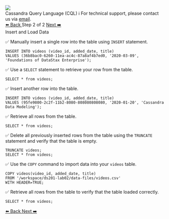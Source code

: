 <!-- TOP -->
<div class="top">
  <img class="scenario-academy-logo" src="https://datastax-academy.github.io/katapod-shared-assets/images/ds-academy-2023.svg" />
  <div class="scenario-title-section">
    <span class="scenario-title">Cassandra Query Language (CQL)</span>
    <span class="scenario-subtitle">ℹ️ For technical support, please contact us via <a href="mailto:academy@datastax.com">email</a>.</span>
  </div>
</div>

<!-- NAVIGATION -->
<div id="navigation-bottom" class="navigation-bottom">
 <a href='command:katapod.loadPage?[{"step":"step1"}]'
   class="btn btn-dark navigation-bottom-left">⬅️ Back
 </a>
<span class="step-count"> Step 2 of 2</span>
<a href='command:katapod.loadPage?[{"step":"finish"}]' 
    class="btn btn-dark navigation-top-right">Next ➡️
  </a>
</div>

<!-- CONTENT -->

<div class="step-title">Insert and Load Data</div>


✅ Manually insert a single row into the table using `INSERT` statement.
```
INSERT INTO videos (video_id, added_date, title)
VALUES (36b8bac0-6260-11ea-ac4c-87a8af4b7ed0, '2020-03-09', 'Foundations of DataStax Enterprise');
```

✅ Use a `SELECT` statement to retrieve your row from the table.
```
SELECT * from videos;
```

✅ Insert another row into the table.
```
INSERT INTO videos (video_id, added_date, title) 
VALUES (95fe9800-2c2f-11b2-8080-808080808080, '2020-01-20', 'Cassandra Data Modeling');

```

✅ Retrieve all rows from the table.
```
SELECT * from videos;
```

✅ Delete all previously inserted rows from the table using the `TRUNCATE` statement and verify that the table is empty.
```
TRUNCATE videos;
SELECT * from videos;
```

✅ Use the `COPY` command to import data into your `videos` table.
```
COPY videos(video_id, added_date, title)
FROM '/workspace/ds201-lab02/data-files/videos.csv'
WITH HEADER=TRUE;
```

✅ Retrieve all rows from the table to verify that the table loaded correctly.
```
SELECT * from videos;
```

<!-- NAVIGATION -->
<div id="navigation-bottom" class="navigation-bottom">
 <a href='command:katapod.loadPage?[{"step":"step1"}]'
   class="btn btn-dark navigation-bottom-left">⬅️ Back
 </a>
 <a href='command:katapod.loadPage?[{"step":"finish"}]' 
    class="btn btn-dark navigation-top-right">Next ➡️
  </a>
</div>